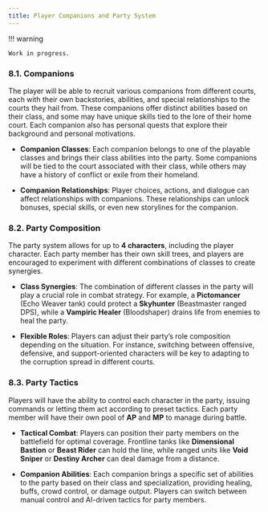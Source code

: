 ```yaml
---
title: Player Companions and Party System
---
```


!!! warning

	Work in progress.

### **8.1. Companions**

The player will be able to recruit various companions from different courts, each with their own backstories, abilities, and special relationships to the courts they hail from. These companions offer distinct abilities based on their class, and some may have unique skills tied to the lore of their home court. Each companion also has personal quests that explore their background and personal motivations.

- **Companion Classes**: Each companion belongs to one of the playable classes and brings their class abilities into the party. Some companions will be tied to the court associated with their class, while others may have a history of conflict or exile from their homeland.
    
- **Companion Relationships**: Player choices, actions, and dialogue can affect relationships with companions. These relationships can unlock bonuses, special skills, or even new storylines for the companion.

### **8.2. Party Composition**

The party system allows for up to **4 characters**, including the player character. Each party member has their own skill trees, and players are encouraged to experiment with different combinations of classes to create synergies.

- **Class Synergies**: The combination of different classes in the party will play a crucial role in combat strategy. For example, a **Pictomancer** (Echo Weaver tank) could protect a **Skyhunter** (Beastmaster ranged DPS), while a **Vampiric Healer** (Bloodshaper) drains life from enemies to heal the party.
    
- **Flexible Roles**: Players can adjust their party’s role composition depending on the situation. For instance, switching between offensive, defensive, and support-oriented characters will be key to adapting to the corruption spread in different courts.

### **8.3. Party Tactics**

Players will have the ability to control each character in the party, issuing commands or letting them act according to preset tactics. Each party member will have their own pool of **AP** and **MP** to manage during battle.

- **Tactical Combat**: Players can position their party members on the battlefield for optimal coverage. Frontline tanks like **Dimensional Bastion** or **Beast Rider** can hold the line, while ranged units like **Void Sniper** or **Destiny Archer** can deal damage from a distance.
    
- **Companion Abilities**: Each companion brings a specific set of abilities to the party based on their class and specialization, providing healing, buffs, crowd control, or damage output. Players can switch between manual control and AI-driven tactics for party members.
